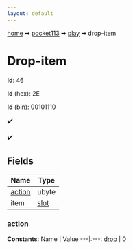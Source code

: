 ```yaml
---
layout: default
---
```


[home](/) ➡ [pocket113](/protocol/pocket113) ➡ [play](/protocol/pocket113/play) ➡ drop-item

# Drop-item

**Id**: 46

**Id** (hex): 2E

**Id** (bin): 00101110

✔️

✔️

## Fields

Name | Type
---|---
[action](#action) | ubyte
item | [slot](/protocol/pocket113/types/slot)

### action

**Constants**:
Name | Value
---|:---:
[drop](action_drop) | 0

